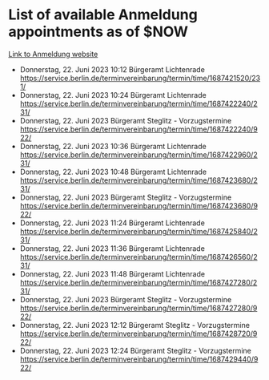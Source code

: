 # List of available Anmeldung appointments as of $NOW
[Link to Anmeldung website](https://service.berlin.de/terminvereinbarung/termin/tag.php?termin=1&anliegen[]=120686&dienstleisterlist=122210,122217,327316,122219,327312,122227,327314,122231,327346,122243,327348,122254,122252,329742,122260,329745,122262,329748,122271,327278,122273,327274,122277,327276,330436,122280,327294,122282,327290,122284,327292,122291,327270,122285,327266,122286,327264,122296,327268,150230,329760,122297,327286,122294,327284,122312,329763,122314,329775,122304,327330,122311,327334,122309,327332,317869,122281,327352,122279,329772,122283,122276,327324,122274,327326,122267,329766,122246,327318,122251,327320,122257,327322,122208,327298,122226,327300&herkunft=http%3A%2F%2Fservice.berlin.de%2Fdienstleistung%2F120686%2F)
- Donnerstag, 22. Juni 2023 10:12 Bürgeramt Lichtenrade https://service.berlin.de/terminvereinbarung/termin/time/1687421520/231/
- Donnerstag, 22. Juni 2023 10:24 Bürgeramt Lichtenrade https://service.berlin.de/terminvereinbarung/termin/time/1687422240/231/
- Donnerstag, 22. Juni 2023  Bürgeramt Steglitz - Vorzugstermine https://service.berlin.de/terminvereinbarung/termin/time/1687422240/922/
- Donnerstag, 22. Juni 2023 10:36 Bürgeramt Lichtenrade https://service.berlin.de/terminvereinbarung/termin/time/1687422960/231/
- Donnerstag, 22. Juni 2023 10:48 Bürgeramt Lichtenrade https://service.berlin.de/terminvereinbarung/termin/time/1687423680/231/
- Donnerstag, 22. Juni 2023  Bürgeramt Steglitz - Vorzugstermine https://service.berlin.de/terminvereinbarung/termin/time/1687423680/922/
- Donnerstag, 22. Juni 2023 11:24 Bürgeramt Lichtenrade https://service.berlin.de/terminvereinbarung/termin/time/1687425840/231/
- Donnerstag, 22. Juni 2023 11:36 Bürgeramt Lichtenrade https://service.berlin.de/terminvereinbarung/termin/time/1687426560/231/
- Donnerstag, 22. Juni 2023 11:48 Bürgeramt Lichtenrade https://service.berlin.de/terminvereinbarung/termin/time/1687427280/231/
- Donnerstag, 22. Juni 2023  Bürgeramt Steglitz - Vorzugstermine https://service.berlin.de/terminvereinbarung/termin/time/1687427280/922/
- Donnerstag, 22. Juni 2023 12:12 Bürgeramt Steglitz - Vorzugstermine https://service.berlin.de/terminvereinbarung/termin/time/1687428720/922/
- Donnerstag, 22. Juni 2023 12:24 Bürgeramt Steglitz - Vorzugstermine https://service.berlin.de/terminvereinbarung/termin/time/1687429440/922/
